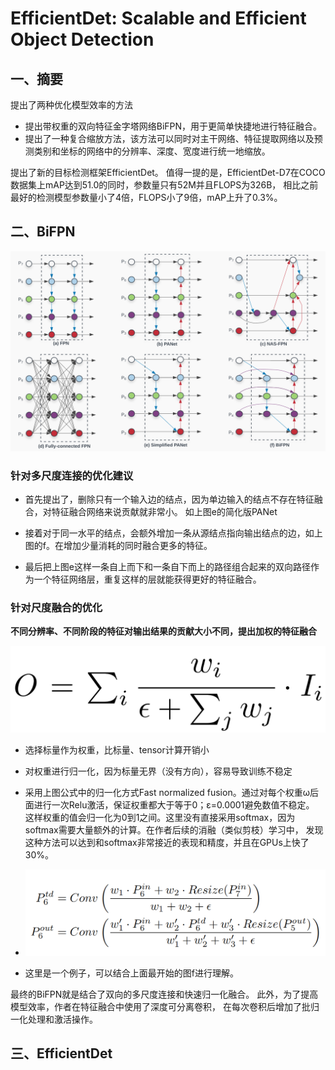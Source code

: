 # EfficientDet: Scalable and Efficient Object Detection
## 一、摘要
提出了两种优化模型效率的方法
- 提出带权重的双向特征金字塔网络BiFPN，用于更简单快捷地进行特征融合。
- 提出了一种复合缩放方法，该方法可以同时对主干网络、特征提取网络以及预测类别和坐标的网络中的分辨率、深度、宽度进行统一地缩放。

提出了新的目标检测框架EfficientDet。
值得一提的是，EfficientDet-D7在COCO数据集上mAP达到51.0的同时，参数量只有52M并且FLOPS为326B，
相比之前最好的检测模型参数量小了4倍，FLOPS小了9倍，mAP上升了0.3%。

## 二、BiFPN
![avatar](Pictures/BiFPN.png)

### 针对多尺度连接的优化建议
- 首先提出了，删除只有一个输入边的结点，因为单边输入的结点不存在特征融合，对特征融合网络来说贡献就非常小。
如上图e的简化版PANet

- 接着对于同一水平的结点，会额外增加一条从源结点指向输出结点的边，如上图的f。在增加少量消耗的同时融合更多的特征。

- 最后把上图e这样一条自上而下和一条自下而上的路径组合起来的双向路径作为一个特征网络层，重复这样的层就能获得更好的特征融合。

### 针对尺度融合的优化
**不同分辨率、不同阶段的特征对输出结果的贡献大小不同，提出加权的特征融合**

![avatar](Pictures/FastNormalizedFusion.png)

- 选择标量作为权重，比标量、tensor计算开销小

- 对权重进行归一化，因为标量无界（没有方向），容易导致训练不稳定

- 采用上图公式中的归一化方式Fast normalized fusion。通过对每个权重ω后面进行一次Relu激活，保证权重都大于等于0；ε=0.0001避免数值不稳定。
这样权重的值会归一化为0到1之间。这里没有直接采用softmax，因为softmax需要大量额外的计算。在作者后续的消融（类似剪枝）学习中，
发现这种方法可以达到和softmax非常接近的表现和精度，并且在GPUs上快了30%。

- ![avatar](Pictures/example.png)
- 这里是一个例子，可以结合上面最开始的图f进行理解。

最终的BiFPN就是结合了双向的多尺度连接和快速归一化融合。
此外，为了提高模型效率，作者在特征融合中使用了深度可分离卷积，
在每次卷积后增加了批归一化处理和激活操作。

## 三、EfficientDet






